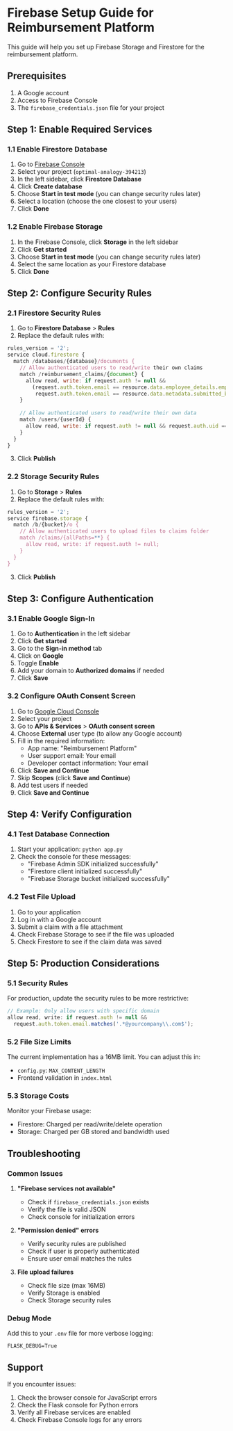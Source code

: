 # Firebase Setup Guide for Reimbursement Platform

This guide will help you set up Firebase Storage and Firestore for the reimbursement platform.

## Prerequisites

1. A Google account
2. Access to Firebase Console
3. The `firebase_credentials.json` file for your project

## Step 1: Enable Required Services

### 1.1 Enable Firestore Database

1. Go to [Firebase Console](https://console.firebase.google.com/)
2. Select your project (`optimal-analogy-394213`)
3. In the left sidebar, click **Firestore Database**
4. Click **Create database**
5. Choose **Start in test mode** (you can change security rules later)
6. Select a location (choose the one closest to your users)
7. Click **Done**

### 1.2 Enable Firebase Storage

1. In the Firebase Console, click **Storage** in the left sidebar
2. Click **Get started**
3. Choose **Start in test mode** (you can change security rules later)
4. Select the same location as your Firestore database
5. Click **Done**

## Step 2: Configure Security Rules

### 2.1 Firestore Security Rules

1. Go to **Firestore Database** > **Rules**
2. Replace the default rules with:

```javascript
rules_version = '2';
service cloud.firestore {
  match /databases/{database}/documents {
    // Allow authenticated users to read/write their own claims
    match /reimbursement_claims/{document} {
      allow read, write: if request.auth != null && 
        (request.auth.token.email == resource.data.employee_details.employee_email ||
         request.auth.token.email == resource.data.metadata.submitted_by);
    }
    
    // Allow authenticated users to read/write their own data
    match /users/{userId} {
      allow read, write: if request.auth != null && request.auth.uid == userId;
    }
  }
}
```

3. Click **Publish**

### 2.2 Storage Security Rules

1. Go to **Storage** > **Rules**
2. Replace the default rules with:

```javascript
rules_version = '2';
service firebase.storage {
  match /b/{bucket}/o {
    // Allow authenticated users to upload files to claims folder
    match /claims/{allPaths=**} {
      allow read, write: if request.auth != null;
    }
  }
}
```

3. Click **Publish**

## Step 3: Configure Authentication

### 3.1 Enable Google Sign-In

1. Go to **Authentication** in the left sidebar
2. Click **Get started**
3. Go to the **Sign-in method** tab
4. Click on **Google**
5. Toggle **Enable**
6. Add your domain to **Authorized domains** if needed
7. Click **Save**

### 3.2 Configure OAuth Consent Screen

1. Go to [Google Cloud Console](https://console.cloud.google.com/)
2. Select your project
3. Go to **APIs & Services** > **OAuth consent screen**
4. Choose **External** user type (to allow any Google account)
5. Fill in the required information:
   - App name: "Reimbursement Platform"
   - User support email: Your email
   - Developer contact information: Your email
6. Click **Save and Continue**
7. Skip **Scopes** (click **Save and Continue**)
8. Add test users if needed
9. Click **Save and Continue**

## Step 4: Verify Configuration

### 4.1 Test Database Connection

1. Start your application: `python app.py`
2. Check the console for these messages:
   - "Firebase Admin SDK initialized successfully"
   - "Firestore client initialized successfully"
   - "Firebase Storage bucket initialized successfully"

### 4.2 Test File Upload

1. Go to your application
2. Log in with a Google account
3. Submit a claim with a file attachment
4. Check Firebase Storage to see if the file was uploaded
5. Check Firestore to see if the claim data was saved

## Step 5: Production Considerations

### 5.1 Security Rules

For production, update the security rules to be more restrictive:

```javascript
// Example: Only allow users with specific domain
allow read, write: if request.auth != null && 
  request.auth.token.email.matches('.*@yourcompany\\.com$');
```

### 5.2 File Size Limits

The current implementation has a 16MB limit. You can adjust this in:
- `config.py`: `MAX_CONTENT_LENGTH`
- Frontend validation in `index.html`

### 5.3 Storage Costs

Monitor your Firebase usage:
- Firestore: Charged per read/write/delete operation
- Storage: Charged per GB stored and bandwidth used

## Troubleshooting

### Common Issues

1. **"Firebase services not available"**
   - Check if `firebase_credentials.json` exists
   - Verify the file is valid JSON
   - Check console for initialization errors

2. **"Permission denied" errors**
   - Verify security rules are published
   - Check if user is properly authenticated
   - Ensure user email matches the rules

3. **File upload failures**
   - Check file size (max 16MB)
   - Verify Storage is enabled
   - Check Storage security rules

### Debug Mode

Add this to your `.env` file for more verbose logging:
```
FLASK_DEBUG=True
```

## Support

If you encounter issues:
1. Check the browser console for JavaScript errors
2. Check the Flask console for Python errors
3. Verify all Firebase services are enabled
4. Check Firebase Console logs for any errors
